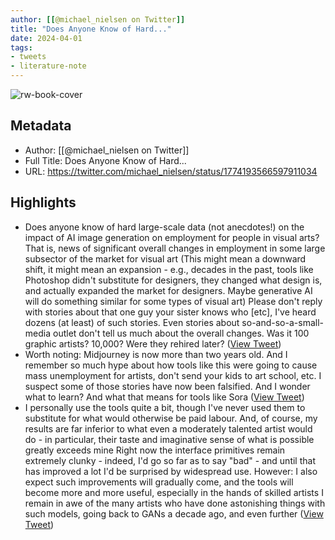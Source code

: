 ```yaml
---
author: [[@michael_nielsen on Twitter]]
title: "Does Anyone Know of Hard..."
date: 2024-04-01
tags: 
- tweets
- literature-note
---
```

![rw-book-cover](https://pbs.twimg.com/profile_images/1462265339438190592/TmJkD-wB.jpg)

## Metadata
- Author: [[@michael_nielsen on Twitter]]
- Full Title: Does Anyone Know of Hard...
- URL: https://twitter.com/michael_nielsen/status/1774193566597911034

## Highlights
- Does anyone know of hard large-scale data (not anecdotes!) on the impact of AI image generation on employment for people in visual arts?
  That is, news of significant overall changes in employment in some large subsector of the market for visual art
  (This might mean a downward shift, it might mean an expansion - e.g., decades in the past, tools like Photoshop didn't substitute for designers, they changed what design is, and actually expanded the market for designers. Maybe generative AI will do something similar for some types of visual art)
  Please don't reply with stories about that one guy your sister knows who [etc], I've heard dozens (at least) of such stories. Even stories about so-and-so-a-small-media outlet don't tell us much about the overall changes. Was it 100 graphic artists? 10,000? Were they rehired later? ([View Tweet](https://twitter.com/michael_nielsen/status/1774193566597911034))
- Worth noting: Midjourney is now more than two years old. And I remember so much hype about how tools like this were going to cause mass unemployment for artists, don't send your kids to art school, etc. I suspect some of those stories have now been falsified. And I wonder what to learn? And what that means for tools like Sora ([View Tweet](https://twitter.com/michael_nielsen/status/1774194317042815358))
- I personally use the tools quite a bit, though I've never used them to substitute for what would otherwise be paid labour. And, of course, my results are far inferior to what even a moderately talented artist would do - in particular, their taste and imaginative sense of what is possible greatly exceeds mine
  Right now the interface primitives remain extremely clunky - indeed, I'd go so far as to say "bad" - and until that has improved a lot I'd be surprised by widespread use. However: I also expect such improvements will gradually come, and the tools will become more and more useful, especially in the hands of skilled artists
  I remain in awe of the many artists who have done astonishing things with such models, going back to GANs a decade ago, and even further ([View Tweet](https://twitter.com/michael_nielsen/status/1774195687229648962))
